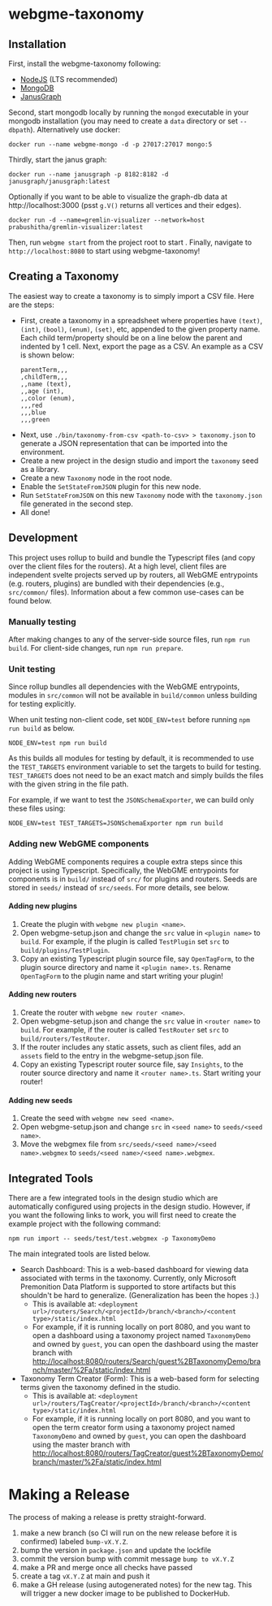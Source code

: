 # webgme-taxonomy

## Installation

First, install the webgme-taxonomy following:

- [NodeJS](https://nodejs.org/en/) (LTS recommended)
- [MongoDB](https://www.mongodb.com/)
- [JanusGraph](https://janusgraph.org/)

Second, start mongodb locally by running the `mongod` executable in your mongodb
installation (you may need to create a `data` directory or set `--dbpath`).
Alternatively use docker:

```
docker run --name webgme-mongo -d -p 27017:27017 mongo:5
```

Thirdly, start the janus graph:
```
docker run --name janusgraph -p 8182:8182 -d janusgraph/janusgraph:latest
```

Optionally if you want to be able to visualize the graph-db data at http://localhost:3000 (psst `g.V()` returns
all vertices and their edges).
```
docker run -d --name=gremlin-visualizer --network=host prabushitha/gremlin-visualizer:latest
```

Then, run `webgme start` from the project root to start . Finally, navigate to
`http://localhost:8080` to start using webgme-taxonomy!

## Creating a Taxonomy

The easiest way to create a taxonomy is to simply import a CSV file. Here are
the steps:

- First, create a taxonomy in a spreadsheet where properties have `(text)`,
  `(int)`, `(bool)`, `(enum)`, `(set)`, etc, appended to the given property
  name. Each child term/property should be on a line below the parent and
  indented by 1 cell. Next, export the page as a CSV. An example as a CSV is
  shown below:
  ```
  parentTerm,,,
  ,childTerm,,,
  ,,name (text),
  ,,age (int),
  ,,color (enum),
  ,,,red
  ,,,blue
  ,,,green
  ```
- Next, use `./bin/taxonomy-from-csv <path-to-csv> > taxonomy.json` to generate
  a JSON representation that can be imported into the environment.
- Create a new project in the design studio and import the `taxonomy` seed as a
  library.
- Create a new `Taxonomy` node in the root node.
- Enable the `SetStateFromJSON` plugin for this new node.
- Run `SetStateFromJSON` on this new `Taxonomy` node with the `taxonomy.json`
  file generated in the second step.
- All done!

## Development

This project uses rollup to build and bundle the Typescript files (and copy over
the client files for the routers). At a high level, client files are independent
svelte projects served up by routers, all WebGME entrypoints (e.g. routers,
plugins) are bundled with their dependencies (e.g., `src/common/` files).
Information about a few common use-cases can be found below.

### Manually testing

After making changes to any of the server-side source files, run
`npm run build`. For client-side changes, run `npm run prepare`.

### Unit testing

Since rollup bundles all dependencies with the WebGME entrypoints, modules in
`src/common` will not be available in `build/common` unless building for testing
explicitly.

When unit testing non-client code, set `NODE_ENV=test` before running
`npm run build` as below.

```
NODE_ENV=test npm run build
```

As this builds all modules for testing by default, it is recommended to use the
`TEST_TARGETS` environment variable to set the targets to build for testing.
`TEST_TARGETS` does not need to be an exact match and simply builds the files
with the given string in the file path.

For example, if we want to test the `JSONSchemaExporter`, we can build only
these files using:

```
NODE_ENV=test TEST_TARGETS=JSONSchemaExporter npm run build
```

### Adding new WebGME components

Adding WebGME components requires a couple extra steps since this project is
using Typescript. Specifically, the WebGME entrypoints for components is in
`build/` instead of `src/` for plugins and routers. Seeds are stored in `seeds/`
instead of `src/seeds`. For more details, see below.

#### Adding new plugins

1. Create the plugin with `webgme new plugin <name>`.
2. Open webgme-setup.json and change the `src` value in `<plugin name>` to
   `build`. For example, if the plugin is called `TestPlugin` set `src` to
   `build/plugins/TestPlugin`.
3. Copy an existing Typescript plugin source file, say `OpenTagForm`, to the
   plugin source directory and name it `<plugin name>.ts`. Rename `OpenTagForm`
   to the plugin name and start writing your plugin!

#### Adding new routers

1. Create the router with `webgme new router <name>`.
2. Open webgme-setup.json and change the `src` value in `<router name>` to
   `build`. For example, if the router is called `TestRouter` set `src` to
   `build/routers/TestRouter`.
3. If the router includes any static assets, such as client files, add an
   `assets` field to the entry in the webgme-setup.json file.
4. Copy an existing Typescript router source file, say `Insights`, to the router
   source directory and name it `<router name>.ts`. Start writing your router!

#### Adding new seeds

1. Create the seed with `webgme new seed <name>`.
2. Open webgme-setup.json and change `src` in `<seed name>` to
   `seeds/<seed name>`.
3. Move the webgmex file from `src/seeds/<seed name>/<seed name>.webgmex` to
   `seeds/<seed name>/<seed name>.webgmex`.

## Integrated Tools

There are a few integrated tools in the design studio which are automatically
configured using projects in the design studio. However, if you want the
following links to work, you will first need to create the example project with
the following command:

```
npm run import -- seeds/test/test.webgmex -p TaxonomyDemo
```

The main integrated tools are listed below.

- Search Dashboard: This is a web-based dashboard for viewing data associated
  with terms in the taxonomy. Currently, only Microsoft Premonition Data
  Platform is supported to store artifacts but this shouldn't be hard to
  generalize. (Generalization has been the hopes :).)
  - This is available at:
    `<deployment url>/routers/Search/<projectId>/branch/<branch>/<content type>/static/index.html`
  - For example, if it is running locally on port 8080, and you want to open a
    dashboard using a taxonomy project named `TaxonomyDemo` and owned by
    `guest`, you can open the dashboard using the master branch with
    [http://localhost:8080/routers/Search/guest%2BTaxonomyDemo/branch/master/%2Fa/static/index.html](http://localhost:8080/routers/Search/guest%2BTaxonomyDemo/branch/master/%2Fa/static/index.html)
- Taxonomy Term Creator (Form): This is a web-based form for selecting terms
  given the taxonomy defined in the studio.
  - This is available at:
    `<deployment url>/routers/TagCreator/<projectId>/branch/<branch>/<content type>/static/index.html`
  - For example, if it is running locally on port 8080, and you want to open the
    term creator form using a taxonomy project named `TaxonomyDemo` and owned by
    `guest`, you can open the dashboard using the master branch with
    [http://localhost:8080/routers/TagCreator/guest%2BTaxonomyDemo/branch/master/%2Fa/static/index.html](http://localhost:8080/routers/TagCreator/guest%2BTaxonomyDemo/branch/master/%2Fa/static/index.html)

# Making a Release

The process of making a release is pretty straight-forward.

1. make a new branch (so CI will run on the new release before it is confirmed)
   labeled `bump-vX.Y.Z`.
2. bump the version in `package.json` and update the lockfile
3. commit the version bump with commit message `bump to vX.Y.Z`
4. make a PR and merge once all checks have passed
5. create a tag `vX.Y.Z` at main and push it
6. make a GH release (using autogenerated notes) for the new tag. This will
   trigger a new docker image to be published to DockerHub.
